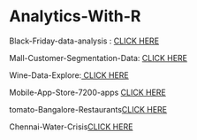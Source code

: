 # Analytics-With-R
<!DOCTYPE html>
<html>
<body>

<p>Black-Friday-data-analysis : <a href="http://rpubs.com/ghorai77/507576">CLICK HERE</a></p>
<p>Mall-Customer-Segmentation-Data: <a href="http://rpubs.com/ghorai77/505252">CLICK HERE</a></p>
<p>Wine-Data-Explore:<a href="http://rpubs.com/ghorai77/510920" > CLICK HERE </a></p>
<p>Mobile-App-Store-7200-apps <a href=http://rpubs.com/ghorai77/508988>CLICK HERE</a></p>
<p>tomato-Bangalore-Restaurants<a href=http://rpubs.com/ghorai77/512329>CLICK HERE </a></p>
<p>Chennai-Water-Crisis<a href=https://www.kaggle.com/sumanhere/visualization>CLICK HERE </a></p>
</body>
</html>
